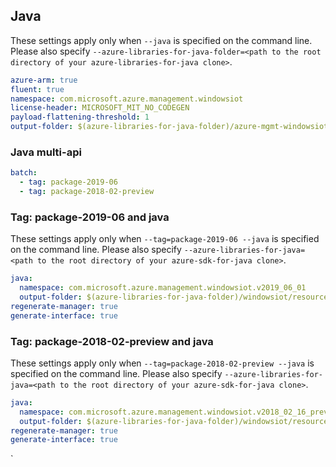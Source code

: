## Java

These settings apply only when `--java` is specified on the command line.
Please also specify `--azure-libraries-for-java-folder=<path to the root directory of your azure-libraries-for-java clone>`.

``` yaml $(java)
azure-arm: true
fluent: true
namespace: com.microsoft.azure.management.windowsiot
license-header: MICROSOFT_MIT_NO_CODEGEN
payload-flattening-threshold: 1
output-folder: $(azure-libraries-for-java-folder)/azure-mgmt-windowsiot
```

### Java multi-api

``` yaml $(java) && $(multiapi)
batch:
  - tag: package-2019-06
  - tag: package-2018-02-preview
```

### Tag: package-2019-06 and java

These settings apply only when `--tag=package-2019-06 --java` is specified on the command line.
Please also specify `--azure-libraries-for-java=<path to the root directory of your azure-sdk-for-java clone>`.

``` yaml $(tag) == 'package-2019-06' && $(java) && $(multiapi)
java:
  namespace: com.microsoft.azure.management.windowsiot.v2019_06_01
  output-folder: $(azure-libraries-for-java-folder)/windowsiot/resource-manager/v2019_06_01
regenerate-manager: true
generate-interface: true
```

### Tag: package-2018-02-preview and java

These settings apply only when `--tag=package-2018-02-preview --java` is specified on the command line.
Please also specify `--azure-libraries-for-java=<path to the root directory of your azure-sdk-for-java clone>`.

``` yaml $(tag) == 'package-2018-02-preview' && $(java) && $(multiapi)
java:
  namespace: com.microsoft.azure.management.windowsiot.v2018_02_16_preview
  output-folder: $(azure-libraries-for-java-folder)/windowsiot/resource-manager/v2018_02_16_preview
regenerate-manager: true
generate-interface: true
```

`